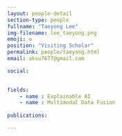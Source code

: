 ```yaml
---
layout: people-detail
section-type: people
fullname: "Taeyong Lee"
img-filename: lee_taeyong.png
emoji: ♻️
position: "Visiting Scholar"
permalink: people/taeyong.html
email: aksu7677@gmail.com

social:

 
fields:
    - name : Explainable AI
    - name : Multimodal Data Fusion
        
publications:

---
```

